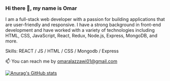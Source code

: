 ### Hi there 👋, my name is Omar 

I am a full-stack web developer with a passion for building applications that are user-friendly and responsive. I have a strong background in front-end development and have worked with a variety of technologies including HTML, CSS, JavaScript, React, Redux, Node.js, Express, MongoDB, and more.

Skills: REACT / JS / HTML / CSS / Mongodb / Express 

📫 You can reach me by omaralazzawi01@gmail.com 

[![Anurag's GitHub stats](https://github-readme-stats.vercel.app/api?username=omar-al-azzawi)](https://github.com/anuraghazra/github-readme-stats)

<!---
Omar-Al-Azzawi/Omar-Al-Azzawi is a ✨ special ✨ repository because its `README.md` (this file) appears on your GitHub profile.
You can click the Preview link to take a look at your changes.
--->
